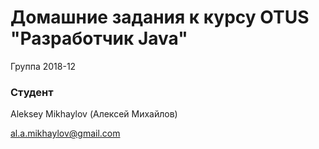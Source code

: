﻿# Домашние задания к курсу OTUS "Разработчик Java"

Группа 2018-12

### Студент
Aleksey Mikhaylov (Алексей Михайлов)

al.a.mikhaylov@gmail.com
